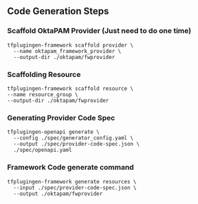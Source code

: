 ## Code Generation Steps

### Scaffold OktaPAM Provider (Just need to do one time)
```shell
tfplugingen-framework scaffold provider \
  --name oktapam_framework_provider \
  --output-dir ./oktapam/fwprovider
```

### Scaffolding Resource
```shell
tfplugingen-framework scaffold resource \
--name resource_group \
--output-dir ./oktapam/fwprovider
```

### Generating Provider Code Spec
```shell
tfplugingen-openapi generate \
  --config ./spec/generator_config.yaml \
  --output ./spec/provider-code-spec.json \
  ./spec/openapi.yaml
```

### Framework Code generate command
```shell
tfplugingen-framework generate resources \
  --input ./spec/provider-code-spec.json \
  --output ./oktapam/fwprovider
```
